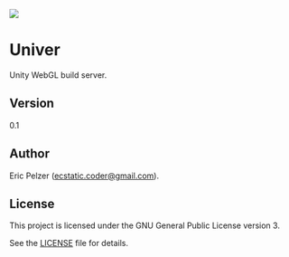![](https://github.com/senselogic/UNIVER/blob/master/LOGO/univer.png)

# Univer

Unity WebGL build server.

## Version

0.1

## Author

Eric Pelzer (ecstatic.coder@gmail.com).

## License

This project is licensed under the GNU General Public License version 3.

See the [LICENSE](LICENSE.md) file for details.
